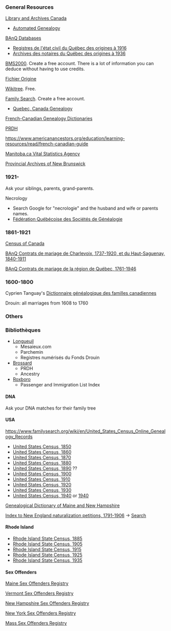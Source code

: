 
### General Resources

[Library and Archives Canada](http://www.bac-lac.gc.ca/fra/decouvrez/genealogie/Pages/introduction.aspx)
 * [Automated Genealogy](http://automatedgenealogy.com/)
 
[BAnQ Databases](http://www.banq.qc.ca/archives/genealogie_histoire_familiale/ressources/bd/)
 * [Registres de l'état civil du Québec des origines à 1916](http://bibnum2.banq.qc.ca/bna/ecivil/)
 * [Archives des notaires du Québec des origines à 1936](http://bibnum2.banq.qc.ca/bna/notaires/)
 
[BMS2000](http://www.bms2000.org). Create a free account. There is a lot of information you can deduce without having to use credits.

[Fichier Origine](http://fichierorigine.com/)

[Wikitree](https://www.wikitree.com). Free.

[Family Search](https://familysearch.org/). Create a free account.
 * [Quebec, Canada Genealogy](https://familysearch.org/wiki/en/Quebec,_Canada_Genealogy)

[French-Canadian Genealogy Dictionaries](https://familysearch.org/wiki/en/French-Canadian_Genealogy_Dictionaries_(National_Institute))

[PRDH](https://www.genealogie.umontreal.ca/en/home)

https://www.americanancestors.org/education/learning-resources/read/french-canadian-guide

[Manitoba.ca Vital Statistics Agency](https://vitalstats.gov.mb.ca/Query.php)

[Provincial Archives of New Brunswick](http://archives.gnb.ca/archives/?culture=en-CA)

### 1921-

Ask your siblings, parents, grand-parents.

Necrology
 * Search Google for "necrologie" and the husband and wife or parents names.
 * [Fédération Québécoise des Sociétés de Généalogie](http://federationgenealogie.qc.ca/base-de-donnees/avis-de-deces/)

### 1861-1921

[Census of Canada](http://www.bac-lac.gc.ca/eng/census/Pages/census.aspx)

[BAnQ Contrats de mariage de Charlevoix, 1737-1920, et du Haut-Saguenay, 1840-1911](https://applications.banq.qc.ca/apex/f?p=130:5:0:::::)

[BAnQ Contrats de mariage de la région de Québec, 1761-1946](https://applications.banq.qc.ca/apex/f?p=131:5:0::NO:::)

### 1600-1800

Cyprien Tanguay's [Dictionnaire généalogique des familles canadiennes]()

Drouin: all marriages from 1608 to 1760

### Others

### Bibliothèques
* [Longueuil](https://www.longueuil.quebec/fr/bibliotheques-ressources)
  * Mesaieux.com
  * Parchemin
  * Registres numérisés du Fonds Drouin
* [Brossard](http://biblio.brossard.ca/ressources-en-ligne/)
  * PRDH
  * Ancestry
* [Roxboro](http://ville.montreal.qc.ca/portal/page?_pageid=4276,5623059&_dad=portal&_schema=PORTAL&section=accueil&lieu=46)
  * Passenger and Immigration List Index 

#### DNA

Ask your DNA matches for their family tree

#### USA
https://www.familysearch.org/wiki/en/United_States_Census_Online_Genealogy_Records

* [United States Census, 1850](https://www.familysearch.org/search/collection/1401638)
* [United States Census, 1860](https://www.familysearch.org/search/collection/1473181)
* [United States Census, 1870](https://www.familysearch.org/search/collection/1438024)
* [United States Census, 1880](https://www.familysearch.org/search/collection/1417683)
* [United States Census, 1890](https://www.familysearch.org/search/collection/1610551) ??
* [United States Census, 1900](https://www.familysearch.org/search/collection/1325221)
* [United States Census, 1910](https://www.familysearch.org/search/collection/1727033)
* [United States Census, 1920](https://www.familysearch.org/search/collection/1488411)
* [United States Census, 1930](https://www.familysearch.org/search/collection/1810731)
* [United States Census, 1940](https://www.familysearch.org/search/collection/2000219) or [1940](https://familysearch.org/1940census)

[Genealogical Dictionary of Maine and New Hampshire](http://search.ancestry.com/search/db.aspx?dbid=3166)

[Index to New England naturalization petitions, 1791-1906](https://www.familysearch.org/search/catalog/19737?availability=Family%20History%20Library) -> [Search](https://www.familysearch.org/search/collection/1840474)

#### Rhode Island
* [Rhode Island State Census, 1885](https://www.familysearch.org/search/collection/1794115)
* [Rhode Island State Census, 1905](https://www.familysearch.org/search/collection/1542866)
* [Rhode Island State Census, 1915](https://www.familysearch.org/search/collection/1532188)
* [Rhode Island State Census, 1925](https://www.familysearch.org/search/collection/1532195)
* [Rhode Island State Census, 1935](https://www.familysearch.org/search/collection/1529126)

#### Sex Offenders

[Maine Sex Offenders Registry](http://sor.informe.org/cgi-bin/sor/step2.pl?id=1870&last_name=&first_name=&city=%25)

[Vermont Sex Offenders Registry](http://www.communitynotification.com/cap_office_disclaimer.php?office=55275)

[New Hampshire Sex Offenders Registry](http://business.nh.gov/nsor/)

[New York Sex Offenders Registry](http://www.criminaljustice.ny.gov/SomsSUBDirectory/search_index.jsp)

[Mass Sex Offenders Registry](http://www.mass.gov/eopss/agencies/sorb/)



